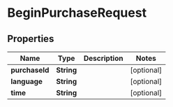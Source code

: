 

# BeginPurchaseRequest


## Properties

| Name | Type | Description | Notes |
|------------ | ------------- | ------------- | -------------|
|**purchaseId** | **String** |  |  [optional] |
|**language** | **String** |  |  [optional] |
|**time** | **String** |  |  [optional] |



